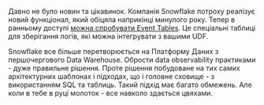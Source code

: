 Давно не було новин та цікавинок. Компанія Snowflake потроху реалізує новий функціонал, який обіцяла наприкінці минулого року. Тепер в ранньому доступі [можна спробувати Event Tables](https://medium.com/snowflake/introducing-logging-tracing-in-snowflake-via-event-tables-b01efd64431a). Це спеціальні таблиці для зберігання логів, які можна інтегрувати з вашими UDF. 

Snowflake все більше перетворюється на Платформу Даних з першочергового Data Warehouse. Обрости data observability практиками - дуже правильне рішення. Проте рішення побудоване на тих самих архітектурних шаблонах і підходах, що і головне сховище - з використанням SQL та таблиць. Такий підхід має багато обмежень. Але коли в тебе в руці молоток - все навколо здається цвяхами.